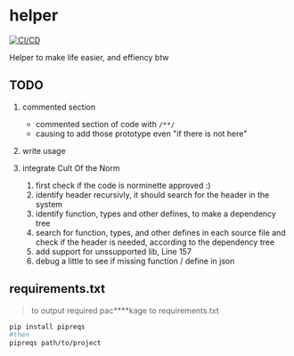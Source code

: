 # helper

[![CI/CD](https://github.com/Pixailz/helper/actions/workflows/CI.yml/badge.svg)](https://github.com/Pixailz/helper/actions/workflows/CI.yml)

Helper to make life easier, and effiency btw

## TODO

1. commented section
	- commented section of code with `/**/`
	- causing to add those prototype even "if there is not here"
1. write usage

1. integrate Cult Of the Norm
	1. first check if the code is norminette approved :)
	1. identify header recursivly, it should search for the header in the system
	1. identify function, types and other defines, to make a dependency tree
	1. search for function, types, and other defines in each source file and check if
	the header is needed, according to the dependency tree
	1. add support for unssupported lib, Line 157
	1. debug a little to see if missing function / define in json

## requirements.txt

> to output required pac****kage to requirements.txt

```bash
pip install pipreqs
#then
pipreqs path/to/project
```
